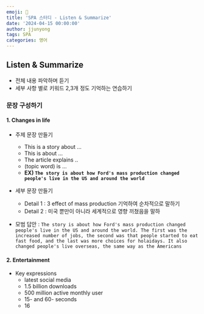 ```yaml
---
emoji: 🧢
title: 'SPA 스터디 - Listen & Summarize'
date: '2024-04-15 00:00:00'
author: jjunyong
tags: SPA
categories: 영어
---
```


## Listen & Summarize

- 전체 내용 파악하며 듣기
- 세부 사항 별로 키워드 2,3개 정도 기억하는 연습하기

### 문장 구성하기

#### 1. Changes in life 
- 주제 문장 만들기
  - This is a story about ...
  - This is about ...
  - The article explains ..
  - (topic word) is ...
  - **EX) `The story is about how Ford's mass production changed people's live in the US and around the world`**
- 세부 문장 만들기

  - Detail 1 : 3 effect of mass production 기억하여 순차적으로 말하기
  - Detail 2 : 미국 뿐만이 아니라 세계적으로 영향 끼쳤음을 말하

- 모범 답안
  : `The story is about how Ford's mass production changed people's live in the US and around the world. The first was the increased number of jobs, the second was that people started to eat fast food, and the last was more choices for holaidays. It also changed people's live overseas, the same way as the Americans`

#### 2. Entertainment
- Key expressions
  - latest social media
  - 1.5 billion downloads
  - 500 million active monthly user
  - 15- and 60- seconds 
  - 16
